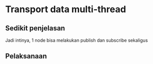 # Transport data multi-thread

## Sedikit penjelasan

Jadi intinya, 1 node bisa melakukan publish dan subscribe sekaligus

## Pelaksanaan
